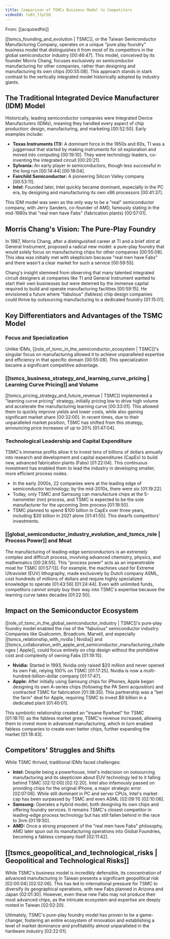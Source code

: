 ```yaml
---
title: Comparison of TSMCs Business Model to Competitors
videoId: tuB3_fJyC5Q
---
```


From: [[acquiredfm]] <br/> 

[[tsmcs_founding_and_evolution | TSMC]], or the Taiwan Semiconductor Manufacturing Company, operates on a unique "pure play foundry" business model that distinguishes it from most of its competitors in the global semiconductor industry <a class="yt-timestamp" data-t="00:46:47">[00:46:47]</a>. This model, conceived by its founder Morris Chang, focuses exclusively on semiconductor manufacturing for other companies, rather than designing and manufacturing its own chips <a class="yt-timestamp" data-t="00:55:08">[00:55:08]</a>. This approach stands in stark contrast to the vertically integrated model historically adopted by industry giants.

## The Traditional Integrated Device Manufacturer (IDM) Model

Historically, leading semiconductor companies were Integrated Device Manufacturers (IDMs), meaning they handled every aspect of chip production: design, manufacturing, and marketing <a class="yt-timestamp" data-t="00:52:50">[00:52:50]</a>.
Early examples include:
*   **Texas Instruments (TI):** A dominant force in the 1950s and 60s, TI was a juggernaut that started by making instruments for oil exploration and moved into computing <a class="yt-timestamp" data-t="00:19:10">[00:19:10]</a>. They were technology leaders, co-inventing the integrated circuit <a class="yt-timestamp" data-t="00:20:21">[00:20:21]</a>.
*   **Sylvania:** An early player in semiconductors, though less successful in the long run <a class="yt-timestamp" data-t="00:14:44">[00:14:44]</a> <a class="yt-timestamp" data-t="00:18:04">[00:18:04]</a>.
*   **Fairchild Semiconductor:** A pioneering Silicon Valley company <a class="yt-timestamp" data-t="00:53:11">[00:53:11]</a>.
*   **Intel:** Founded later, Intel quickly became dominant, especially in the PC era, by designing and manufacturing its own x86 processors <a class="yt-timestamp" data-t="00:41:37">[00:41:37]</a>.

This IDM model was seen as the only way to be a "real" semiconductor company, with Jerry Sanders, co-founder of AMD, famously stating in the mid-1980s that "real men have Fabs" (fabrication plants) <a class="yt-timestamp" data-t="00:57:01">[00:57:01]</a>.

## Morris Chang's Vision: The Pure-Play Foundry

In 1987, Morris Chang, after a distinguished career at TI and a brief stint at General Instrument, proposed a radical new model: a pure-play foundry that would solely focus on manufacturing chips for other companies <a class="yt-timestamp" data-t="00:55:08">[00:55:08]</a>. This idea was initially met with skepticism because "real men have Fabs" and there wasn't a clear market for such a service <a class="yt-timestamp" data-t="00:59:55">[00:59:55]</a>.

Chang's insight stemmed from observing that many talented integrated circuit designers at companies like TI and General Instrument wanted to start their own businesses but were deterred by the immense capital required to build and operate manufacturing facilities <a class="yt-timestamp" data-t="00:59:15">[00:59:15]</a>. He envisioned a future where "fabulous" (fabless) chip design companies could thrive by outsourcing manufacturing to a dedicated foundry <a class="yt-timestamp" data-t="01:15:01">[01:15:01]</a>.

## Key Differentiators and Advantages of the TSMC Model

### Focus and Specialization
Unlike IDMs, [[role_of_tsmc_in_the_semiconductor_ecosystem | TSMC]]'s singular focus on manufacturing allowed it to achieve unparalleled expertise and efficiency in that specific domain <a class="yt-timestamp" data-t="00:55:08">[00:55:08]</a>. This specialization became a significant competitive advantage.

### [[tsmcs_business_strategy_and_learning_curve_pricing | Learning Curve Pricing]] and Volume
[[tsmcs_pricing_strategy_and_future_revenue | TSMC]] implemented a "learning curve pricing" strategy, initially pricing low to drive high volume and accelerate the manufacturing learning curve <a class="yt-timestamp" data-t="00:33:01">[00:33:01]</a>. This allowed them to quickly improve yields and lower costs, while also gaining significant market share <a class="yt-timestamp" data-t="00:32:00">[00:32:00]</a>. In recent times, due to their unparalleled market position, TSMC has shifted from this strategy, announcing price increases of up to 20% <a class="yt-timestamp" data-t="01:47:04">[01:47:04]</a>.

### Technological Leadership and Capital Expenditure
TSMC's immense profits allow it to invest tens of billions of dollars annually into research and development and capital expenditures (CapEx) to build new, advanced fabrication plants (Fabs) <a class="yt-timestamp" data-t="01:22:04">[01:22:04]</a>. This continuous investment has enabled them to lead the industry in developing smaller, more efficient process nodes.
*   In the early 2000s, 22 companies were at the leading edge of semiconductor technology; by the mid-2010s, there were six <a class="yt-timestamp" data-t="01:19:22">[01:19:22]</a>.
*   Today, only TSMC and Samsung can manufacture chips at the 5-nanometer (nm) process, and TSMC is expected to be the sole manufacturer for the upcoming 3nm process <a class="yt-timestamp" data-t="01:19:50">[01:19:50]</a>.
*   TSMC planned to spend $100 billion in CapEx over three years, including $30 billion in 2021 alone <a class="yt-timestamp" data-t="01:41:55">[01:41:55]</a>. This dwarfs competitors' investments.

### [[global_semiconductor_industry_evolution_and_tsmcs_role | Process Power]] and Moat
The manufacturing of leading-edge semiconductors is an extremely complex and difficult process, involving advanced chemistry, physics, and mathematics <a class="yt-timestamp" data-t="00:28:55">[00:28:55]</a>. This "process power" acts as an impenetrable moat for TSMC <a class="yt-timestamp" data-t="01:57:13">[01:57:13]</a>. For example, the machines used for Extreme Ultraviolet (EUV) lithography, made exclusively by Dutch company ASML, cost hundreds of millions of dollars and require highly specialized knowledge to operate <a class="yt-timestamp" data-t="01:43:56">[01:43:56]</a> <a class="yt-timestamp" data-t="01:24:44">[01:24:44]</a>. Even with unlimited funds, competitors cannot simply buy their way into TSMC's expertise because the learning curve takes decades <a class="yt-timestamp" data-t="01:22:50">[01:22:50]</a>.

## Impact on the Semiconductor Ecosystem

[[role_of_tsmc_in_the_global_semiconductor_industry | TSMC]]'s pure-play foundry model enabled the rise of the "fabulous" semiconductor industry. Companies like Qualcomm, Broadcom, Marvell, and especially [[tsmcs_relationship_with_nvidia | Nvidia]] and [[tsmcs_collaboration_with_apple_and_semiconductor_manufacturing_challenges | Apple]], could focus entirely on chip design without the prohibitive cost and complexity of owning Fabs <a class="yt-timestamp" data-t="01:19:15">[01:19:15]</a>.
*   **Nvidia:** Started in 1993, Nvidia only raised $20 million and never opened its own Fab, relying 100% on TSMC <a class="yt-timestamp" data-t="01:17:25">[01:17:25]</a>. Nvidia is now a multi-hundred-billion-dollar company <a class="yt-timestamp" data-t="01:17:47">[01:17:47]</a>.
*   **Apple:** After initially using Samsung chips for iPhones, Apple began designing its own A-series chips (following the PA Semi acquisition) and contracted TSMC for fabrication <a class="yt-timestamp" data-t="01:38:35">[01:38:35]</a>. This partnership was a "bet the farm" deal for Apple, requiring TSMC to invest $9 billion in a dedicated plant <a class="yt-timestamp" data-t="01:40:01">[01:40:01]</a>.

This symbiotic relationship created an "insane flywheel" for TSMC <a class="yt-timestamp" data-t="01:18:11">[01:18:11]</a>: as the fabless market grew, TSMC's revenue increased, allowing them to invest more in advanced manufacturing, which in turn enabled fabless companies to create even better chips, further expanding the market <a class="yt-timestamp" data-t="01:18:43">[01:18:43]</a>.

## Competitors' Struggles and Shifts

While TSMC thrived, traditional IDMs faced challenges:
*   **Intel:** Despite being a powerhouse, Intel's indecision on outsourcing manufacturing and its skepticism about EUV technology led to it falling behind TSMC <a class="yt-timestamp" data-t="02:12:00">[02:12:00]</a> <a class="yt-timestamp" data-t="02:12:20">[02:12:20]</a>. Intel also infamously passed on providing chips for the original iPhone, a major strategic error <a class="yt-timestamp" data-t="02:07:06">[02:07:06]</a>. While still dominant in PC and server CPUs, Intel's market cap has been surpassed by TSMC and even ASML <a class="yt-timestamp" data-t="02:09:11">[02:09:11]</a> <a class="yt-timestamp" data-t="02:10:06">[02:10:06]</a>.
*   **Samsung:** Operates a hybrid model, both designing its own chips and offering foundry services. It remains TSMC's closest competitor in leading-edge process technology but has still fallen behind in the race to 3nm <a class="yt-timestamp" data-t="01:19:50">[01:19:50]</a>.
*   **AMD:** Once a strong proponent of the "real men have Fabs" philosophy, AMD later spun out its manufacturing operations into Global Foundries, becoming a fabless company itself <a class="yt-timestamp" data-t="02:11:42">[02:11:42]</a>.

## [[tsmcs_geopolitical_and_technological_risks | Geopolitical and Technological Risks]]

While TSMC's business model is incredibly defensible, its concentration of advanced manufacturing in Taiwan presents a significant geopolitical risk <a class="yt-timestamp" data-t="02:00:04">[02:00:04]</a> <a class="yt-timestamp" data-t="02:02:06">[02:02:06]</a>. This has led to international pressure for TSMC to diversify its geographical operations, with new Fabs planned in Arizona and Japan <a class="yt-timestamp" data-t="02:01:30">[02:01:30]</a>. However, even these new Fabs may not produce their most advanced chips, as the intricate ecosystem and expertise are deeply rooted in Taiwan <a class="yt-timestamp" data-t="02:02:20">[02:02:20]</a>.

Ultimately, TSMC's pure-play foundry model has proven to be a game-changer, fostering an entire ecosystem of innovation and establishing a level of market dominance and profitability almost unparalleled in the hardware industry <a class="yt-timestamp" data-t="02:22:01">[02:22:01]</a>.